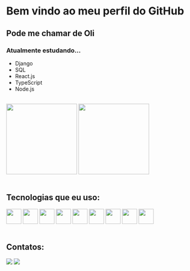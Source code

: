 # Bem vindo ao meu perfil do GitHub
## Pode me chamar de Oli

### Atualmente estudando...
- Django
- SQL
- React.js
- TypeScript
- Node.js

<div><br>
<img height="188em" src="https://github-readme-stats.vercel.app/api?username=OLi-byte&show_icons=true&theme=great-gatsby&include_all_commits=true"/>
<img height="188em" src="https://github-readme-stats.vercel.app/api/top-langs/?username=OLi-byte&layout=compact&langs_count=7&theme=great-gatsby"/>
</div>
<br>

## Tecnologias que eu uso:
<div style="display: inline_block">
<img src="https://cdn.jsdelivr.net/gh/devicons/devicon/icons/react/react-original.svg" height="40" width="40">
<img src="https://cdn.jsdelivr.net/gh/devicons/devicon/icons/nodejs/nodejs-original.svg" height="40" width="40"/>
<img src="https://cdn.jsdelivr.net/gh/devicons/devicon/icons/html5/html5-original.svg" height="40 width="40"/>
<img src="https://cdn.jsdelivr.net/gh/devicons/devicon/icons/css3/css3-original.svg" height="40" width="40"/>
<img src="https://cdn.jsdelivr.net/gh/devicons/devicon/icons/javascript/javascript-original.svg" height="40" width="40"/>
<img src="https://cdn.jsdelivr.net/gh/devicons/devicon/icons/typescript/typescript-original.svg" height="40" width="40"/>
<img src="https://cdn.jsdelivr.net/gh/devicons/devicon/icons/python/python-original.svg" height="40" width="40"/>
<img src="https://cdn.jsdelivr.net/gh/devicons/devicon/icons/csharp/csharp-original.svg" height="40" width="40"/>
<img src="https://cdn.jsdelivr.net/gh/devicons/devicon/icons/git/git-original.svg" height="40" width="40"/>
</div>
<br>

## Contatos:
<div>
<a href="https://www.linkedin.com/in/douglas-oliveira-41bb65238/" target="_blank"><img src="https://img.shields.io/badge/-LinkedIn-%230077B5?style=for-the-badge&logo=linkedin&logoColor=white" target="_blank"></a>  
<a href="https://www.instagram.com/olibyte.png/" target="_blank"><img src="https://img.shields.io/badge/-Instagram-%23E4405F?style=for-the-badge&logo=instagram&logoColor=white" target="_blank"></a>
</div>


